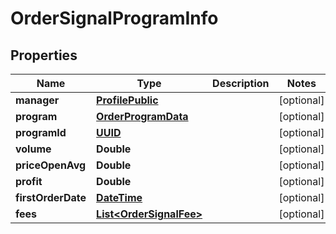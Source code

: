 # OrderSignalProgramInfo

## Properties
Name | Type | Description | Notes
------------ | ------------- | ------------- | -------------
**manager** | [**ProfilePublic**](ProfilePublic.md) |  |  [optional]
**program** | [**OrderProgramData**](OrderProgramData.md) |  |  [optional]
**programId** | [**UUID**](UUID.md) |  |  [optional]
**volume** | **Double** |  |  [optional]
**priceOpenAvg** | **Double** |  |  [optional]
**profit** | **Double** |  |  [optional]
**firstOrderDate** | [**DateTime**](DateTime.md) |  |  [optional]
**fees** | [**List&lt;OrderSignalFee&gt;**](OrderSignalFee.md) |  |  [optional]
